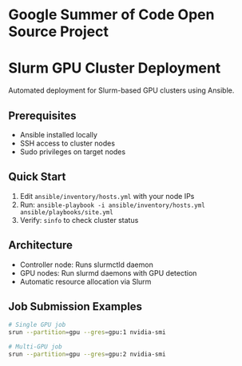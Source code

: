 # Google Summer of Code Open Source Project 
# Slurm GPU Cluster Deployment

Automated deployment for Slurm-based GPU clusters using Ansible.

## Prerequisites
- Ansible installed locally
- SSH access to cluster nodes
- Sudo privileges on target nodes

## Quick Start
1. Edit `ansible/inventory/hosts.yml` with your node IPs
2. Run: `ansible-playbook -i ansible/inventory/hosts.yml ansible/playbooks/site.yml`
3. Verify: `sinfo` to check cluster status

## Architecture
- Controller node: Runs slurmctld daemon
- GPU nodes: Run slurmd daemons with GPU detection
- Automatic resource allocation via Slurm

## Job Submission Examples
```bash
# Single GPU job
srun --partition=gpu --gres=gpu:1 nvidia-smi

# Multi-GPU job
srun --partition=gpu --gres=gpu:2 nvidia-smi
